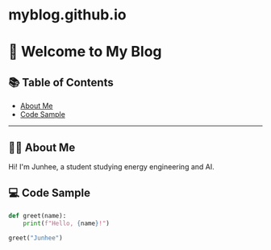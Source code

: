 # myblog.github.io

# 👋 Welcome to My Blog

## 📚 Table of Contents
- [About Me](#about-me)
- [Code Sample](#code-sample)

---

## 🙋‍♀️ About Me
Hi! I'm Junhee, a student studying energy engineering and AI.

## 💻 Code Sample

```python
def greet(name):
    print(f"Hello, {name}!")

greet("Junhee")
